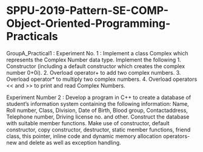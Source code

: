 # SPPU-2019-Pattern-SE-COMP-Object-Oriented-Programming-Practicals

GroupA_Practical1 :
Experiment No. 1 : Implement a class Complex which represents the Complex Number data type. Implement the following
                   1.	Constructor (including a default constructor which creates the complex number 0+0i).
                   2.	Overload operator+ to add two complex numbers.
                   3.	Overload operator* to multiply two complex numbers.
                   4.	Overload operators << and >> to print and read Complex Numbers.

Experiment Number 2 : Develop a program in C++ to create a database of student’s information system
                      containing the following information: Name, Roll number, Class, Division, Date of Birth, Blood group,
                      Contactaddress, Telephone number, Driving license no. and other. Construct
                      the database with suitable member functions. Make use of constructor, default constructor, copy constructor,
                      destructor, static member functions, friend class, this pointer, inline code and dynamic memory allocation operators-new and delete as well as exception                           handling.
